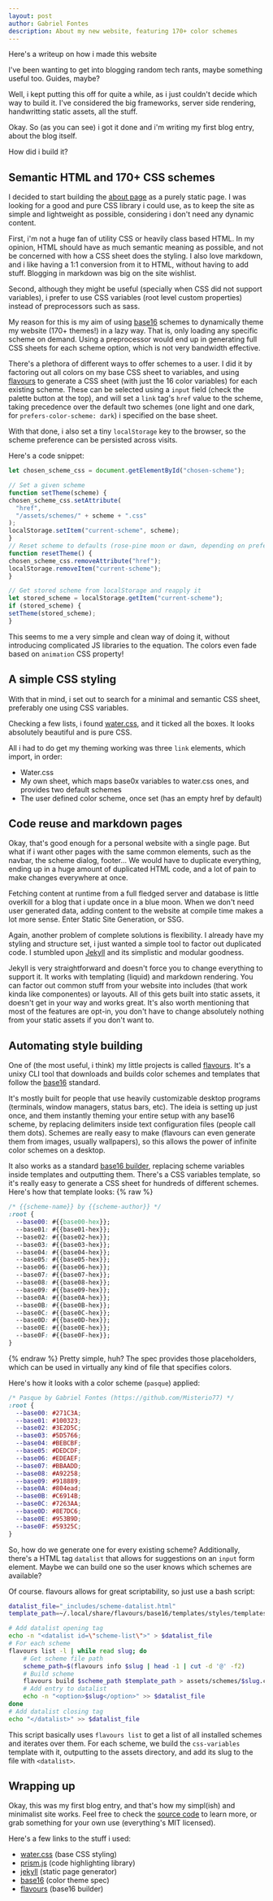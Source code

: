 ```yaml
---
layout: post
author: Gabriel Fontes
description: About my new website, featuring 170+ color schemes
---
```


Here's a writeup on how i made this website

I've been wanting to get into blogging random tech rants, maybe something useful too. Guides, maybe?

Well, i kept putting this off for quite a while, as i just couldn't decide which way to build it. I've considered the big frameworks, server side rendering, handwritting static assets, all the stuff.

Okay. So (as you can see) i got it done and i'm writing my first blog entry, about the blog itself.

How did i build it?


## Semantic HTML and 170+ CSS schemes
I decided to start building the [about page](/) as a purely static page. I was looking for a good and pure CSS library i could use, as to keep the site as simple and lightweight as possible, considering i don't need any dynamic content.

First, i'm not a huge fan of utility CSS or heavily class based HTML. In my opinion, HTML should have as much semantic meaning as possible, and not be concerned with how a CSS sheet does the styling. I also love markdown, and i like having a 1:1 conversion from it to HTML, without having to add stuff. Blogging in markdown was big on the site wishlist.

Second, although they might be useful (specially when CSS did not support variables), i prefer to use CSS variables (root level custom properties) instead of preprocessors such as sass.

My reason for this is my aim of using [base16](https://github.com/chriskempson/base16) schemes to dynamically theme my website (170+ themes!) in a lazy way. That is, only loading any specific scheme on demand. Using a preprocessor would end up in generating full CSS sheets for each scheme option, which is not very bandwidth effective.

There's a plethora of different ways to offer schemes to a user. I did it by factoring out all colors on my base CSS sheet to variables, and using [flavours](https://github.com/misterio77/flavours) to generate a CSS sheet (with just the 16 color variables) for each existing scheme. These can be selected using a `input` field (check the palette button at the top), and will set a `link` tag's `href` value to the scheme, taking precedence over the default two schemes (one light and one dark, for `prefers-color-scheme: dark`) i specified on the base sheet.

With that done, i also set a tiny `localStorage` key to the browser, so the scheme preference can be persisted across visits.

Here's a code snippet:
```js
let chosen_scheme_css = document.getElementById("chosen-scheme");

// Set a given scheme
function setTheme(scheme) {
chosen_scheme_css.setAttribute(
  "href",
  "/assets/schemes/" + scheme + ".css"
);
localStorage.setItem("current-scheme", scheme);
}
// Reset scheme to defaults (rose-pine moon or dawn, depending on preference)
function resetTheme() {
chosen_scheme_css.removeAttribute("href");
localStorage.removeItem("current-scheme");
}

// Get stored scheme from localStorage and reapply it
let stored_scheme = localStorage.getItem("current-scheme");
if (stored_scheme) {
setTheme(stored_scheme);
}
```

This seems to me a very simple and clean way of doing it, without introducing complicated JS libraries to the equation. The colors even fade based on `animation` CSS property!

## A simple CSS styling

With that in mind, i set out to search for a minimal and semantic CSS sheet, preferably one using CSS variables.

Checking a few lists, i found [water.css](https://watercss.kognise.dev/), and it ticked all the boxes. It looks absolutely beautiful and is pure CSS.

All i had to do get my theming working was three `link` elements, which import, in order:
- Water.css
- My own sheet, which maps base0x variables to water.css ones, and provides two default schemes
- The user defined color scheme, once set (has an empty href by default)

## Code reuse and markdown pages

Okay, that's good enough for a personal website with a single page. But what if i want other pages with the same common elements, such as the navbar, the scheme dialog, footer... We would have to duplicate everything, ending up in a huge amount of duplicated HTML code, and a lot of pain to make changes everywhere at once.

Fetching content at runtime from a full fledged server and database is little overkill for a blog that i update once in a blue moon. When we don't need user generated data, adding content to the website at compile time makes a lot more sense. Enter Static Site Generation, or SSG.

Again, another problem of complete solutions is flexibility. I already have my styling and structure set, i just wanted a simple tool to factor out duplicated code. I stumbled upon [Jekyll](https://jekyllrb.com/) and its simplistic and modular goodness.

Jekyll is very straightforward and doesn't force you to change everything to support it. It works with templating (liquid) and markdown rendering. You can factor out common stuff from your website into includes (that work kinda like componentes) or layouts. All of this gets built into static assets, it doesn't get in your way and works great. It's also worth mentioning that most of the features are opt-in, you don't have to change absolutely nothing from your static assets if you don't want to.

## Automating style building

One of (the most useful, i think) my little projects is called [flavours](https://github.com/misterio77/flavours). It's a unixy CLI tool that downloads and builds color schemes and templates that follow the [base16](https://github.com/chriskempson/base16) standard.

It's mostly built for people that use heavily customizable desktop programs (terminals, window managers, status bars, etc). The ideia is setting up just once, and them instantly theming your entire setup with any base16 scheme, by replacing delimiters inside text configuration files (people call them dots). Schemes are really easy to make (flavours can even generate them from images, usually wallpapers), so this allows the power of infinite color schemes on a desktop.

It also works as a standard [base16 builder](https://github.com/chriskempson/base16/blob/master/builder.md), replacing scheme variables inside templates and outputting them. There's a CSS variables template, so it's really easy to generate a CSS sheet for hundreds of different schemes. Here's how that template looks:
{% raw %}
```css
/* {{scheme-name}} by {{scheme-author}} */
:root {
  --base00: #{{base00-hex}};
  --base01: #{{base01-hex}};
  --base02: #{{base02-hex}};
  --base03: #{{base03-hex}};
  --base04: #{{base04-hex}};
  --base05: #{{base05-hex}};
  --base06: #{{base06-hex}};
  --base07: #{{base07-hex}};
  --base08: #{{base08-hex}};
  --base09: #{{base09-hex}};
  --base0A: #{{base0A-hex}};
  --base0B: #{{base0B-hex}};
  --base0C: #{{base0C-hex}};
  --base0D: #{{base0D-hex}};
  --base0E: #{{base0E-hex}};
  --base0F: #{{base0F-hex}};
}
```
{% endraw %}
Pretty simple, huh? The spec provides those placeholders, which can be used in virtually any kind of file that specifies colors.

Here's how it looks with a color scheme (`pasque`) applied:
```css
/* Pasque by Gabriel Fontes (https://github.com/Misterio77) */
:root {
  --base00: #271C3A;
  --base01: #100323;
  --base02: #3E2D5C;
  --base03: #5D5766;
  --base04: #BEBCBF;
  --base05: #DEDCDF;
  --base06: #EDEAEF;
  --base07: #BBAADD;
  --base08: #A92258;
  --base09: #918889;
  --base0A: #804ead;
  --base0B: #C6914B;
  --base0C: #7263AA;
  --base0D: #8E7DC6;
  --base0E: #953B9D;
  --base0F: #59325C;
}
```

So, how do we generate one for every existing scheme? Additionally, there's a HTML tag `datalist` that allows for suggestions on an `input` form element. Maybe we can build one so the user knows which schemes are available?

Of course. flavours allows for great scriptability, so just use a bash script:
```bash
datalist_file="_includes/scheme-datalist.html"
template_path=~/.local/share/flavours/base16/templates/styles/templates/css-variables.mustache

# Add datalist opening tag
echo -n "<datalist id=\"scheme-list\">" > $datalist_file
# For each scheme
flavours list -l | while read slug; do
    # Get scheme file path
    scheme_path=$(flavours info $slug | head -1 | cut -d '@' -f2)
    # Build scheme
    flavours build $scheme_path $template_path > assets/schemes/$slug.css
    # Add entry to datalist
    echo -n "<option>$slug</option>" >> $datalist_file
done
# Add datalist closing tag
echo "</datalist>" >> $datalist_file
```

This script basically uses `flavours list` to get a list of all installed schemes and iterates over them. For each scheme, we build the `css-variables` template with it, outputting to the assets directory, and add its slug to the file with `<datalist>`.


## Wrapping up

Okay, this was my first blog entry, and that's how my simpl(ish) and minimalist site works. Feel free to check the [source code](https://github.com/misterio77/misterio-me) to learn more, or grab something for your own use (everything's MIT licensed).

Here's a few links to the stuff i used:
- [water.css](https://github.com/kognise/water.css) (base CSS styling)
- [prism.js](https://github.com/PrismJS/prism/) (code highlighting library)
- [jekyll](https://jekyllrb.com/) (static page generator)
- [base16](https://github.com/chriskempson/base16) (color theme spec)
- [flavours](https://github.com/misterio77/flavours) (base16 builder)
